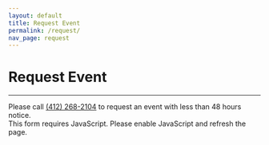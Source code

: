 ```yaml
---
layout: default
title: Request Event
permalink: /request/
nav_page: request
---
```


# Request Event

<hr class="bg-primary"/>

<noscript><style type="text/css">
.requestFormRow {
  display: none;
}
</style></noscript>
<form id="requestForm" class="col-12 col-md-10 col-lg-8 mx-auto mb-2 px-2">
  <div class="row">
    <div class="alert alert-danger" role="alert">
      Please call <a href="tel:+14122682104" class="user-select-all">(412) 268-2104</a> to request an event with less than 48 hours notice.
    </div>
  </div>
  <noscript><div class="row">
    <div class="alert alert-warning" role="alert">
      This form requires JavaScript. Please enable JavaScript and refresh the page.
    </div>
  </div></noscript>
  <div class="row requestFormRow successHide">
    <div class="mb-3 gx-0">
      <div class="form-floating">
        <input type="text" name="event_name"  class="form-control requestFormInput" id="request_eventName" required placeholder="Event Name" disabled maxlength="50">
        <label for="request_eventName">Event Name</label>
      </div>
    </div>
  </div>
  <div class="row mb-1 requestFormRow successHide">
    <div class="mb-3 gx-0">
      <div class="form-floating">
        <input type="text" name="organization" class="form-control requestFormInput" id="request_organization" required placeholder="Organization" aria-describedby="request_organization_help" disabled maxlength="75">
        <label for="request_organization">Organization</label>
      </div>
      <div id="request_organization_help" class="form-text col-12 mb-3">
        <p>The hosting or sponsoring organization (i.e. who will be paying for our services)</p>
      </div>
    </div>
  </div>
  <div class="row requestFormRow successHide">
    <div class="mb-3 gx-0">
      <div class="form-floating">
        <input type="text" name="contact_name" class="form-control requestFormInput" id="request_contactName" required placeholder="Sam Abtek" required aria-describedby="request_contact_help" disabled pattern=".+[ ]+.+" minlength="3" maxlength="50">
        <label for="request_contactName">Contact Name (preferred and last)</label>
      </div>
    </div>
  </div>
  <div class="row mb-1 requestFormRow successHide">
    <div class="mb-3 mb-md-0 col-md-6 gx-0 pe-2">
      <div class="form-floating">
        <input type="email" name="contact_email" class="form-control requestFormInput" id="request_contactEmail" required placeholder="name@andrew.cmu.edu" aria-describedby="request_contact_help" disabled>
        <label for="request_contactEmail">Contact Email</label>
      </div>
    </div>
    <div class="mb-0 col-md-6 gx-0 ps-2">
      <div class="form-floating">
        <input type="tel" pattern="[ .()#+-ext]*(?:\d[ .()#+-ext]*){10,}" name="contact_phone" class="form-control requestFormInput" id="request_contactPhone" required placeholder="+1 412-268-2104" aria-describedby="request_contact_help" disabled>
        <label for="request_contactPhone">Contact Cell (+1 123-456-7890)</label>
      </div>
    </div>
    <div id="request_contact_help" class="form-text col-12 mb-3 gx-0">
      <p>You will receive a confirmation email shortly after submitting this form</p>
    </div>
  </div>
  <div class="row requestFormRow successHide">
    <div class="mb-3 col-md-6 gx-0 pe-md-2">
      <div class="form-floating">
        <input type="date" name="start_date" class="form-control requestFormInput" id="request_startDate" required aria-describedby="request_time_help" disabled min="1973-01-01" value="1973-01-01">
        <label for="request_startDate">Start Date</label>
      </div>
    </div>
    <div class="mb-3 col-md-6 gx-0 ps-md-2">
      <div class="form-floating">
        <input type="time" name="start_time" class="form-control requestFormInput" id="request_startTime" required aria-describedby="request_time_help" disabled>
        <label for="request_startTime">Start Time</label>
      </div>
    </div>
  </div>
  <div class="row mb-1 requestFormRow successHide">
    <div class="mb-3 mb-md-0 col-md-6 gx-0 pe-md-2">
      <div class="form-floating">
        <input type="date" name="end_date" class="form-control requestFormInput" id="request_endDate" required aria-describedby="request_time_help" disabled min="1973-01-01" value="1973-01-01">
        <label for="request_endDate">End Date</label>
      </div>
    </div>
    <div class="mb-0 col-md-6 gx-0 ps-md-2">
      <div class="form-floating">
        <input type="time" name="end_time" class="form-control requestFormInput" id="request_endTime" required aria-describedby="request_time_help" disabled>
        <label for="request_endTime">End Time</label>
      </div>
    </div>
    <div id="request_time_help" class="form-text col-12 mb-3 gx-0">
      <p>If your dates and times are not yet finalized, please note them in the details section below.</p>
      <p><strong>Please try to allow for least one week advance notice of the event.</strong> Larger events require more lead time (usually 2 weeks or more). We recommend that you contact us as soon as possible to make sure we can fit you in our schedule, as we frequently work multiple events simultaneously and have limited staff and equipment. <strong>Events requested less than a week in advance may incur a small late fee. Events requested less than 48 hours in advance will incur a larger late fee.</strong></p>
      <p>Changes (venue, times, equipment needs, etc.) or cancellations to the event less than 48 hours before the show may not be possible or may incur an additional late notice fee.</p>
    </div>
  </div>
  <div class="row mb-3 requestFormRow successHide">
    <div class="mb-3 gx-0">
      <div class="form-floating">
        <input type="text" name="location" class="form-control requestFormInput" id="request_location" required placeholder="Rangos" aria-describedby="request_location_help" disabled maxlength="50">
        <label for="request_location">Location/Venue</label>
        <div id="request_location_help" class="form-text">
          <p>Please state the precise venue (i.e. "UC Rangos 1 through 3" instead of just "Rangos")</p>
          <p><strong>Please contact us before reserving a venue and confirming show time, so that we can estimate the time required for our setup and teardown.</strong> Smaller shows may only require an hour for setup, but larger shows may require 8 hours or more. We need full access to the venue from the setup time through the end of our teardown, which can be for up to a few hours following the end of the show (depending on the complexity).</p></div>
      </div>
    </div>
  </div>
  <div class="row requestFormRow successHide">
    <div class="mb-3 gx-0">
      <div class="form-floating">
        <textarea name="details"  class="form-control requestFormInput" required placeholder="Details" id="request_details" style="height: 200px" aria-describedby="request_details_help" disabled></textarea>
        <label for="request_details">Details</label>
        <div id="request_details_help" class="form-text">Please be sure to include:
          <ul>
            <li><strong>Event type:</strong> Describe the details of the event/show/activity so we can provide the right equipment and staff</li>
            <li><strong>Estimated timings:</strong> for the event and setup time, or if your event spans multiple days</li>
            <li><strong>Technical riders and contracts:</strong> If performers have provided you with technical "riders" or requirements in their contract, it is best for us to have a copy of these to ensure they are met. Additionally, contact information for the performer is often useful if we need to request a clarification on technical requirements.</li>
            <li><strong>Files:</strong> If you need to share any files with us, please reply to the confirmation email with the attachments. Alternatively, we can provide a Carnegie Mellon Google Shared Drive folder.</li>
            <li><strong>Any other relevant information or special requests</strong></li>
          </ul>
        </div>
      </div>
    </div>
  </div>
  <div class="row requestFormRow">
    <div class="gx-0">
      <div id="requestForm_error" class="alert alert-danger" role="alert" style="display: none">An error has occurred. Please try again later or send your request to <a href="mailto:abtech@andrew.cmu.edu" class="user-select-all">abtech@andrew.cmu.edu</a>.</div>
      <div id="requestForm_bad_request" class="alert alert-warning" role="alert" style="display: none"><strong>There was an issue with your request; please correct the issue and try again:</strong><br> <span id="requestForm_bad_request_msg"></span></div>
      <div id="requestForm_success" class="alert alert-success" role="alert" style="display: none">Event successfully requested! Please check your email and spam shortly for a confirmation.</div>
    </div>
  </div>
  <div class="row requestFormRow">
    <div class="gx-0">
      <button id="request_submit" type="submit" class="btn btn-primary requestFormInput" disabled>Submit Request</button>
      <a id="request_another" class="btn btn-primary" href="{{ '/request/' | relative_url }}" style="display: none">Request Another Event</a>
    </div>
  </div>
</form>

<script type="text/javascript">
  var request_form_disabled = true
  var formInputs = document.getElementsByClassName('requestFormInput')
  var formSuccessHide = document.getElementsByClassName('successHide')
  var formAlertError = document.getElementById('requestForm_error')
  var formAlertBadRequest = document.getElementById('requestForm_bad_request')
  var formAlertSuccess = document.getElementById('requestForm_success')
  var formAlertBadRequestMsg = document.getElementById('requestForm_bad_request_msg')
  var formRequestSubmit = document.getElementById('request_submit')
  var formRequestAnother = document.getElementById('request_another')
  var form = document.getElementById('requestForm')
  var formStartDate = document.getElementById("request_startDate")
  var formStartTime = document.getElementById("request_startTime")
  var formEndDate = document.getElementById("request_endDate")
  var formEndTime = document.getElementById("request_endTime")
  form.addEventListener('submit', request_form_submit)

  function checkEventEnd () {
    var startDate = formStartDate.value
    var startTime = formStartTime.value
    var endDate = formEndDate.value
    var endTime = formEndTime.value
    var start = new Date(startDate + " " + startTime)
    var end = new Date(endDate + " " + endTime)
    msg = ''
    if (end <= start) {
      msg = 'End date and time must be after start date and time.'
    }
    formEndDate.setCustomValidity(msg)
    formEndTime.setCustomValidity(msg)
  }

  formStartDate.onchange = checkEventEnd
  formStartTime.onchange = checkEventEnd
  formEndDate.onchange = checkEventEnd
  formEndTime.onchange = checkEventEnd

  function request_form_submit(event) {
    event.preventDefault()
    if (request_form_disabled === false) {
      form_disable()
      var request = new XMLHttpRequest()
      request.open('POST', '{% if jekyll.environment == "development" %}{{ 'http://localhost:3000/eventrequest' | relative_url }}{% else %}{{ '/eventrequest' | relative_url }}{% endif %}', true)
      request.setRequestHeader('Content-Type', 'application/x-www-form-urlencoded; charset=UTF-8')
      request.onreadystatechange = function request_form_status() {
        if (request.readyState === 4) {
          if (request.status === 200) {
            formAlertSuccess.style.display = 'block'
            formRequestSubmit.style.display = 'none'
            for (var i = 0; i < formSuccessHide.length; i++) formSuccessHide[i].style.display = 'none'
            form.reset()
            formRequestAnother.style.display = ''
          } else if (request.status >= 400 && request.status < 500) {
            jsonMsg = []
            try {
              jsonMsg = JSON.parse(request.response)
            } catch (err) {
              formAlertError.style.display = 'block'
              form_ready()
            }
            if (jsonMsg.length > 0) {
              msg = '<ul>'
              jsonMsg.forEach(item => {
                el = document.createElement('li')
                el.appendChild(document.createTextNode(item))
                msg += el.outerHTML
              })
              msg += '</ul>'
              formAlertBadRequestMsg.innerHTML = msg
              formAlertBadRequest.style.display = 'block'
              form_ready()
            }
          } else {
            formAlertError.style.display = 'block'
            form_ready()
          }
        }
      }
      formDataPairs = []
      for (var i = 0; i < formInputs.length; i++) {
        formDataPairs.push(encodeURIComponent(formInputs[i].name) + '=' + encodeURIComponent(formInputs[i].value))
      }
      var urlEncodedData = formDataPairs.join('&').replace(/%20/g, '+')
      request.send(urlEncodedData);
    }
  }

  function form_ready() {
    request_form_disabled = false
    for (var i = 0; i < formInputs.length; i++) formInputs[i].disabled = false
    form.disabled = false
  }

  function form_disable() {
    for (var i = 0; i < formInputs.length; i++) formInputs[i].disabled = true
    form.disabled = true
    formAlertError.style.display = 'none'
    formAlertBadRequest.style.display = 'none'
    formAlertSuccess.style.display = 'none'
    formAlertBadRequestMsg.innerHTML = ""
  }

  if (document.readyState != 'loading') form_ready()
  else document.addEventListener('DOMContentLoaded', form_ready)
</script>

